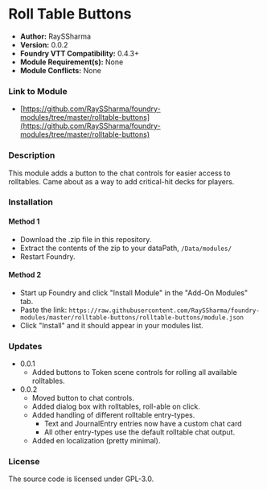 # Roll Table Buttons

- **Author:** RaySSharma
- **Version:** 0.0.2
- **Foundry VTT Compatibility:** 0.4.3+
- **Module Requirement(s):** None
- **Module Conflicts:** None

### Link to Module
- [https://github.com/RaySSharma/foundry-modules/tree/master/rolltable-buttons](https://github.com/RaySSharma/foundry-modules/tree/master/rolltable-buttons)

### Description

This module adds a button to the chat controls for easier access to rolltables. Came about as a way to add critical-hit decks for players.

### Installation

#### Method 1
- Download the .zip file in this repository.
- Extract the contents of the zip to your dataPath, `/Data/modules/`
- Restart Foundry.

#### Method 2
- Start up Foundry and click "Install Module" in the "Add-On Modules" tab.
- Paste the link: `https://raw.githubusercontent.com/RaySSharma/foundry-modules/master/rolltable-buttons/rolltable-buttons/module.json`
- Click "Install" and it should appear in your modules list.

### Updates
- 0.0.1
    - Added buttons to Token scene controls for rolling all available rolltables.
- 0.0.2
    - Moved button to chat controls.
    - Added dialog box with rolltables, roll-able on click.
    - Added handling of different rolltable entry-types.
        - Text and JournalEntry entries now have a custom chat card
        - All other entry-types use the default rolltable chat output.
    - Added en localization (pretty minimal).
    
### License
The source code is licensed under GPL-3.0.

